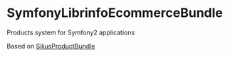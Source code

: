 # SymfonyLibrinfoEcommerceBundle
Products system for Symfony2 applications

Based on [SiliusProductBundle](https://github.com/Sylius/SyliusProductBundle)
